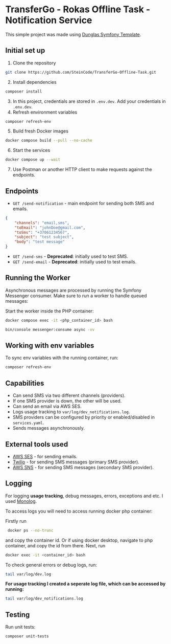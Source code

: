 # TransferGo - Rokas Offline Task - Notification Service

This simple project was made using [Dunglas Symfony Template](https://github.com/dunglas/symfony-docker).

## Initial set up

1. Clone the repository

```bash
git clone https://github.com/SteinCode/TransferGo-Offline-Task.git
```

2. Install dependencies

```bash
composer install
```

3. In this project, credentials are stored in `.env.dev`. Add your credentials in `.env.dev`.
4. Refresh environment variables

```bash
composer refresh-env
```

5. Build fresh Docker images

```bash
docker compose build --pull --no-cache
```

6. Start the services

```bash
docker compose up --wait
```

7. Use Postman or another HTTP client to make requests against the endpoints.

## Endpoints

- `GET /send-notification` - main endpoint for sending both SMS and emails.

```json
{
    "channels": "email,sms",
    "toEmail": "johnDoe@gmail.com",
    "toSms": "+37061234567",
    "subject": "test subject",
    "body": "test message"
}
```

- `GET /send-sms` - **Deprecated**: initially used to test SMS.
- `GET /send-email` - **Deprecated**: initially used to test emails.

## Running the Worker

Asynchronous messages are processed by running the Symfony Messenger consumer. Make sure to run a worker to handle queued messages:

Start the worker inside the PHP container:

```bash
docker compose exec -it <php_container_id> bash

bin/console messenger:consume async -vv
```

## Working with env variables

To sync env variables with the running container, run:

```bash
composer refresh-env
```

## Capabilities

- Can send SMS via two different channels (providers).
- If one SMS provider is down, the other will be used.
- Can send an email via AWS SES.
- Logs usage tracking to `var/log/dev_notifications.log`.
- SMS providers can be configured by priority or enabled/disabled in `services.yaml`.
- Sends messages asynchronously.

## External tools used

- [AWS SES](https://aws.amazon.com/ses/) - for sending emails.
- [Twilio](https://www.twilio.com/en-us/messaging/channels/sms) - for sending SMS messages (primary SMS provider).
- [AWS SNS](https://aws.amazon.com/sns/) - for sending SMS messages (secondary SMS provider).

## Logging

For logging **usage tracking**, debug messages, errors, exceptions and etc. I used [Monolog](https://github.com/Seldaek/monolog).

To access logs you will need to access running docker php container:

Firstly run 
```bash
 docker ps --no-trunc 
 ```
 and copy the container id. Or if using docker desktop, navigate to php container, and copy the id from there.
Next, run 
```bash 
docker exec -it <container_id> bash
```
To check general errors or debug logs, run:
```bash
tail var/log/dev.log
```
**For usage tracking I created a seperate log file, which can be accessed by running:**
```bash 
tail var/log/dev_notifications.log
```

## Testing

Run unit tests:

```bash
composer unit-tests
```


